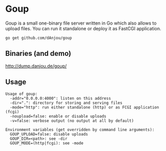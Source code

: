 Goup
====

Goup is a small one-binary file server written in Go which also allows to upload
files. You can run it standalone or deploy it as FastCGI application.

`go get github.com/dAnjou/goup`

## Binaries (and demo)

http://dump.danjou.de/goup/

## Usage

	Usage of goup:
	  -addr="0.0.0.0:4000": listen on this address
	  -dir=".": directory for storing and serving files
	  -mode="http": run either standalone (http) or as FCGI application (fcgi)
	  -noupload=false: enable or disable uploads
	  -v=false: verbose output (no output at all by default)

	Environment variables (get overridden by command line arguments):
	  GOUP_UPLOAD=false: disable uploads
	  GOUP_DIR=<path>: see -dir
	  GOUP_MODE=(http|fcgi): see -mode
